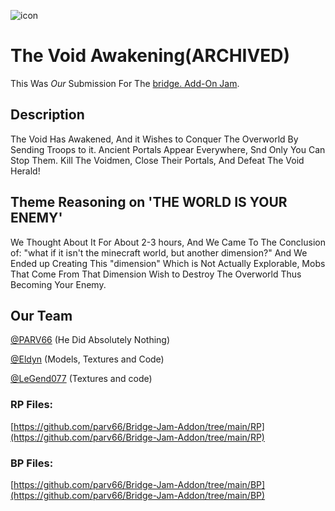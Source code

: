 ![icon](https://raw.githubusercontent.com/parv66/Bridge-Jam-Addon/main/image2.png)

# The Void Awakening(ARCHIVED)
This Was *Our* Submission For The [bridge. Add-On Jam](https://github.com/bridge-core/bridge-jam). 

## Description
The Void Has Awakened, And it Wishes to Conquer The Overworld By Sending Troops to it. Ancient Portals Appear Everywhere, Snd Only You Can Stop Them.
Kill The Voidmen, Close Their Portals, And Defeat The Void Herald!

## Theme Reasoning on 'THE WORLD IS YOUR ENEMY'
We Thought About It For About 2-3 hours, And We Came To The Conclusion of: "what if it isn't the minecraft world, but another dimension?" And We Ended up Creating This "dimension" Which is Not Actually Explorable, Mobs That Come From That Dimension Wish to Destroy The Overworld Thus Becoming Your Enemy.

## Our Team
[@PARV66](https://github.com/bridge-core/bridge-jam) (He Did Absolutely Nothing)

[@Eldyn](https://github.com/bridge-core/bridge-jam) (Models, Textures and Code)

[@LeGend077](https://github.com/bridge-core/bridge-jam) (Textures and code)

### RP Files: 
[https://github.com/parv66/Bridge-Jam-Addon/tree/main/RP](https://github.com/parv66/Bridge-Jam-Addon/tree/main/RP)

### BP Files: 
[https://github.com/parv66/Bridge-Jam-Addon/tree/main/BP](https://github.com/parv66/Bridge-Jam-Addon/tree/main/BP)

